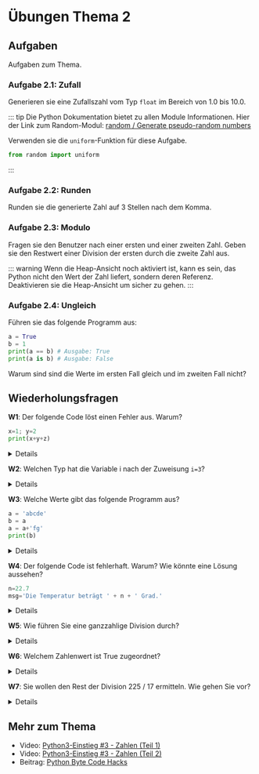 # Übungen Thema 2

## Aufgaben

Aufgaben zum Thema.

### Aufgabe 2.1: Zufall

Generieren sie eine Zufallszahl vom Typ `float` im Bereich von 1.0 bis 10.0.

::: tip
Die Python Dokumentation bietet zu allen Module Informationen. Hier der Link zum Random-Modul: [random / Generate pseudo-random numbers](https://docs.python.org/3/library/random.html#module-random)

Verwenden sie die `uniform`-Funktion für diese Aufgabe.

```py
from random import uniform
```
:::

### Aufgabe 2.2: Runden

Runden sie die generierte Zahl auf 3 Stellen nach dem Komma.

### Aufgabe 2.3: Modulo

Fragen sie den Benutzer nach einer ersten und einer zweiten Zahl. Geben sie den Restwert einer Division der ersten durch die zweite Zahl aus.

::: warning
Wenn die Heap-Ansicht noch aktiviert ist, kann es sein, das Python nicht den Wert der Zahl liefert, sondern deren Referenz. Deaktivieren sie die Heap-Ansicht um sicher zu gehen.
:::

### Aufgabe 2.4: Ungleich

Führen sie das folgende Programm aus:

```py
a = True
b = 1
print(a == b) # Ausgabe: True
print(a is b) # Ausgabe: False
```

Warum sind sind die Werte im ersten Fall gleich und im zweiten Fall nicht?

## Wiederholungsfragen

**W1**: Der folgende Code löst einen Fehler aus. Warum?

```py
x=1; y=2
print(x+y+z)
```

<details>
Jeder Python-Variablen muss ein Wert zugewiesen werden, bevor sie ausgewertet werden kann. Das war bei z nicht der Fall. Es gibt keinen Defaultzustand (etwa 0). So funktioniert der Code:
<pre>
x=1; y=2; z=0  
print(x+y+z)
</pre>
</details>

**W2**: Welchen Typ hat die Variable i nach der Zuweisung `i=3`?

<details>
In Python haben Variablen keinen Typ! Nach i=3 zeigt i auf ein Objekt mit der ganzen Zahl 3. Dieses Objekt (nicht die Variable) hat also den Typ int. Dementsprechend liefert type(i) das Ergebnis class 'int'. Allerdings kann bereits in der nächsten Anweisung i='abc' ausgeführt werden. Dann zeigt i auf ein Objekt mit einer Zeichenkette.
</details>

**W3**: Welche Werte gibt das folgende Programm aus?

```py
a = 'abcde'
b = a
a = a+'fg'
print(b)
```

<details>
Das folgende Programm endet mit der Ausgabe abcde. Die Zeichenketten, auf die a und b verweisen, sind voneinander unabhängig, weil es sich beim str-Typ um einen unveränderlichen Datentyp handelt (immutable). Die Veränderung von a hat daher keinen Einfluss auf b.
<pre>
a='abcde'  
b=a  
a=a+'fg'  
print(b)  
  abcde
</pre>
</details>

**W4**: Der folgende Code ist fehlerhaft. Warum? Wie könnte eine Lösung aussehen?

```py
n=22.7
msg='Die Temperatur beträgt ' + n + ' Grad.'
```

<details>
Python führt nur in Ausnahmefällen eine automatische Typumwandlung durch. Der Code aus der Wiederholungsfrage versucht, eine Zeichenkette und eine Zahl zu verbinden. Das ist in Python nicht zulässig. Die Fehlermeldung lautet unsupported operand, weil der Operator + nicht eine Zahl und eine Zeichenkette verarbeiten kann. Eine mögliche Lösung besteht darin, die Zahl mit der str-Funktion explizit in eine Zeichenkette umzuwandeln:
<pre>
msg='Die Temperatur beträgt ' + str(n) + ' Grad.'
</pre>
</details>

**W5**: Wie führen Sie eine ganzzahlige Division durch?

<details>
Ganzzahlige Divisionen werden mit dem Operator // durchgeführt. 12//7 ergibt 1.
</details>

**W6**: Welchem Zahlenwert ist True zugeordnet?

<details>
Wenn True in eine ganze Zahl umgewandelt wird, hat der Zustand den Wert 1: <pre>
print(int(True))  
  1
</pre>
</details>

**W7**: Sie wollen den Rest der Division 225 / 17 ermitteln. Wie gehen Sie vor?

<details>
<pre>
Den Rest der Division 225 / 17 ermitteln Sie mit dem %-Operator:
print(225 % 17) # Ergebnis 4
</pre>
</details>

## Mehr zum Thema

* Video: [Python3-Einstieg #3 - Zahlen (Teil 1)](https://youtu.be/uBi17MBFjL0)
* Video: [Python3-Einstieg #3 - Zahlen (Teil 2)](https://youtu.be/oHRNDPqXgpM)
* Beitrag: [Python Byte Code Hacks](http://www.bravegnu.org/blog/python-byte-code-hacks.html)